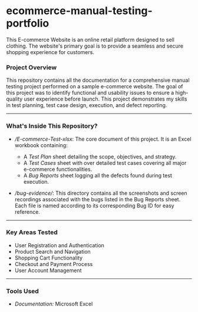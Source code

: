 # ecommerce-manual-testing-portfolio
This E-commerce Website is an online retail platform designed to sell clothing. The website's primary goal is to provide a seamless and secure shopping experience for customers.
### Project Overview
This repository contains all the documentation for a comprehensive manual testing project performed on a sample e-commerce website. The goal of this project was to identify functional and usability issues to ensure a high-quality user experience before launch. This project demonstrates my skills in test planning, test case design, execution, and defect reporting.

---

### What's Inside This Repository?

*   */E-commerce-Test-xlsx*: The core document of this project. It is an Excel workbook containing:
    *   A *Test Plan* sheet detailing the scope, objectives, and strategy.
    *   A *Test Cases* sheet with over detailed test cases covering all major e-commerce functionalities.
    *   A *Bug Reports* sheet logging all the defects found during test execution.

*   */bug-evidence/*: This directory contains all the screenshots and screen recordings associated with the bugs listed in the Bug Reports sheet. Each file is named according to its corresponding Bug ID for easy reference.

---

### Key Areas Tested
*   User Registration and Authentication
*   Product Search and Navigation
*   Shopping Cart Functionality
*   Checkout and Payment Process
*   User Account Management

---

### Tools Used
*   *Documentation:* Microsoft Excel
